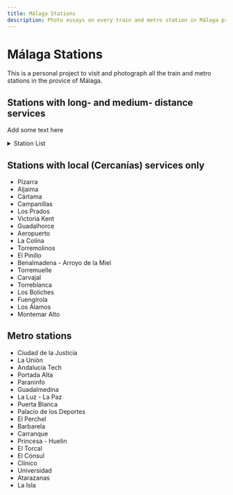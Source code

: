 ```yaml
---
title: Málaga Stations
description: Photo essays on every train and metro station in Málaga province
---
```


#  Málaga Stations

This is a personal project to visit and photograph all the train and metro stations in the provice of Málaga.


## Stations with long- and medium- distance services

Add some text here

<details markdown="1">
<summary>Station List</summary>
- Málaga Centro - Alameda
- Málaga María Zambrano
- [Álora](malaga-stations/alora.md)
- Las Mellizas
- [El Chorro - Caminito del Rey](malaga-stations/el-chorro.md)
- Bobadilla
- Antequera-Santa Ana
- Campillos
- Almargen - Cañete la Real
- Ronda
- Arriate
- Benaojan-Montejaque
- Jimera de Líbar
- Cortes de la Frontera
- Gaucin
- Antequera AV
</details>

## Stations with local (Cercanías) services only

- Pizarra
- Aljaima
- Cártama
- Campanillas
- Los Prados
- Victoria Kent
- Guadalhorce
- Aeropuerto
- La Colina
- Torremolinos
- El Pinillo
- Benalmadena - Arroyo de la Miel
- Torremuelle
- Carvajal
- Torreblanca
- Los Boliches
- Fuengirola
- Los Álamos
- Montemar Alto

## Metro stations

- Ciudad de la Justicia
- La Unión
- Andalucía Tech
- Portada Alta
- Paraninfo
- Guadalmedina
- La Luz - La Paz
- Puerta Blanca
- Palacio de los Deportes
- El Perchel
- Barbarela
- Carranque
- Princesa - Huelin
- El Torcal
- El Cónsul
- Clínico
- Universidad
- Atarazanas
- La Isla
